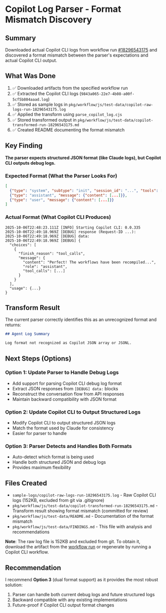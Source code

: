 # Copilot Log Parser - Format Mismatch Discovery

## Summary

Downloaded actual Copilot CLI logs from workflow run [#18296543175](https://github.com/githubnext/gh-aw/actions/runs/18296543175/job/52095988377#step:19:1) and discovered a format mismatch between the parser's expectations and actual Copilot CLI output.

## What Was Done

1. ✅ Downloaded artifacts from the specified workflow run
2. ✅ Extracted the Copilot CLI logs (`9843a065-22e7-4b08-a00f-5cf5b804aaad.log`)
3. ✅ Stored as sample logs in `pkg/workflow/js/test-data/copilot-raw-logs-run-18296543175.log`
4. ✅ Applied the transform using `parse_copilot_log.cjs`
5. ✅ Stored transformed output in `pkg/workflow/js/test-data/copilot-transformed-run-18296543175.md`
6. ✅ Created README documenting the format mismatch

## Key Finding

**The parser expects structured JSON format (like Claude logs), but Copilot CLI outputs debug logs.**

### Expected Format (What the Parser Looks For)
```json
[
  {"type": "system", "subtype": "init", "session_id": "...", "tools": [...]},
  {"type": "assistant", "message": {"content": [...]}},
  {"type": "user", "message": {"content": [...]}}
]
```

### Actual Format (What Copilot CLI Produces)
```
2025-10-06T22:48:23.111Z [INFO] Starting Copilot CLI: 0.0.335
2025-10-06T22:49:18.969Z [DEBUG] response (Request-ID ...):
2025-10-06T22:49:18.969Z [DEBUG] data:
2025-10-06T22:49:18.969Z [DEBUG] {
  "choices": [
    {
      "finish_reason": "tool_calls",
      "message": {
        "content": "Perfect! The workflows have been recompiled...",
        "role": "assistant",
        "tool_calls": [...]
      }
    }
  ],
  "usage": {...}
}
```

## Transform Result

The current parser correctly identifies this as an unrecognized format and returns:

```markdown
## Agent Log Summary

Log format not recognized as Copilot JSON array or JSONL.
```

## Next Steps (Options)

### Option 1: Update Parser to Handle Debug Logs
- Add support for parsing Copilot CLI debug log format
- Extract JSON responses from `[DEBUG] data:` blocks
- Reconstruct the conversation flow from API responses
- Maintain backward compatibility with JSON format

### Option 2: Update Copilot CLI to Output Structured Logs
- Modify Copilot CLI to output structured JSON logs
- Match the format used by Claude for consistency
- Easier for parser to handle

### Option 3: Parser Detects and Handles Both Formats
- Auto-detect which format is being used
- Handle both structured JSON and debug logs
- Provides maximum flexibility

## Files Created

- `sample-logs/copilot-raw-logs-run-18296543175.log` - Raw Copilot CLI logs (152KB, excluded from git via .gitignore)
- `pkg/workflow/js/test-data/copilot-transformed-run-18296543175.md` - Transform result showing format mismatch (committed for review)
- `pkg/workflow/js/test-data/README.md` - Documentation of the format mismatch
- `pkg/workflow/js/test-data/FINDINGS.md` - This file with analysis and recommendations

**Note**: The raw log file is 152KB and excluded from git. To obtain it, download the artifact from the [workflow run](https://github.com/githubnext/gh-aw/actions/runs/18296543175/job/52095988377) or regenerate by running a Copilot CLI workflow.

## Recommendation

I recommend **Option 3** (dual format support) as it provides the most robust solution:
1. Parser can handle both current debug logs and future structured logs
2. Backward compatible with any existing implementations
3. Future-proof if Copilot CLI output format changes
